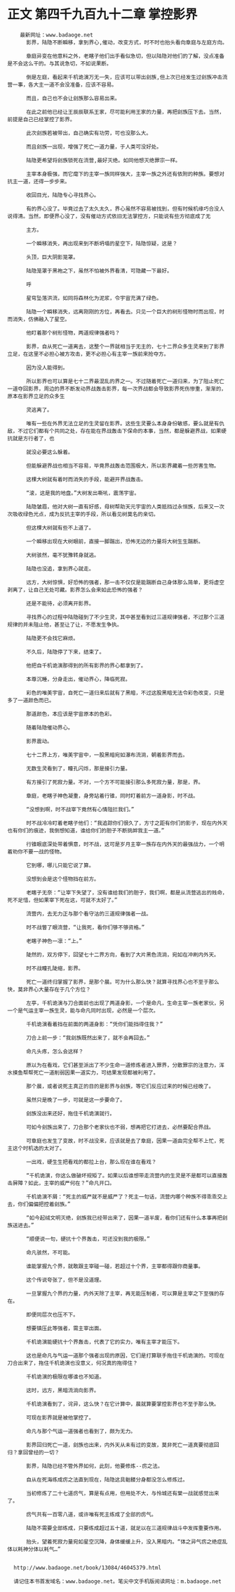 # 正文 第四千九百九十二章 掌控影界
        最新网址：www.badaoge.net
          影界，陆隐不断瞬移，拿到界心,催动，改变方式，时不时也抬头看向章庭与左庭方向。
      
          章庭异变在他意料之外，老瞎子他们出手看似急切，但以陆隐对他们的了解，没点准备是不会这么干的。与其说急切，不如说果断。
      
          倒是左庭，看起来千机诡演万无一失，应该可以带出刽族,但上次已经发生过刽族冲击流营一事，各大主一道不会没准备，应该不容易。
      
          而且，自己也不会让刽族那么容易出来。
      
          在此之前他已经让王辰辰联系王家，尽可能利用王家的力量，再把刽族压下去。当然，前提是自己已经掌控了影界。
      
          此次刽族若被带出，自己确实有功劳，可也没那么大。
      
          而且刽族一出现，增强了死亡一道力量，于人类可没好处。
      
          陆隐更希望将刽族锁死在流营,最好灭绝。如同他想灭绝罪宗一样。
      
          主宰本身极强，而它麾下的主宰一族同样强大，主宰一族之外还有依附的种族。要想对抗主一道，还得一步步来。
      
          收回目光，陆隐专心寻找界心。
      
          有的界心没了。毕竟过去了太久太久，界心虽然不容易被找到，但有时候机缘巧合没人说得清。当然，即便界心没了，没有催动方式依旧无法掌控方，只能说有些方彻底成了无
      
          主方。
      
          一个瞬移消失，再出现来到不断坍塌的星空下，陆隐惊疑，这是？
      
          头顶，巨大阴影笼罩。
      
          陆隐笼罩于黑袍之下，虽然不怕被外界看清，可隐藏一下最好。
      
          呼
      
          星穹坠落洪流，如同将森林化为泥浆，令宇宙充满了绿色。
      
          陆隐一个瞬移消失，远离刚刚的方位，再看去。只见一个巨大的树形怪物时而出现，时而消失，仿佛融入了星空。
      
          他盯着那个树形怪物，两道规律强者吗？
      
          影界，自从死亡一道离去，这整个一界就相当于无主的，七十二界众多生灵来到了影界立足，在这里不必担心被方攻击，更不必担心有主宰一族前来抢夺方。
      
          因为没人能得到。
      
          所以影界也可以算是七十二界最混乱的界之一。不过随着死亡一道归来，为了阻止死亡一道夺回影界，周边的界不断发动界战轰击影界，每一次界战都会导致影界死伤惨重，渐渐的，原本在影界立足的众多生
      
          灵逃离了。
      
          唯有一些在外界无法立足的生灵留在影界。这些生灵要么本身身份敏感，要么就是有仇敌，不过它们都有个共同之处，存在能在界战轰击下保命的本事，当然，都是躲避界战，如果硬抗就是方行者了，也
      
          就没必要这么躲着。
      
          但能躲避界战也相当不容易，毕竟界战轰击范围极大，所以影界藏着一些厉害生物。
      
          这棵大树就有着时而消失的手段，能避开界战轰击。
      
          “滚，这是我的地盘。”大树发出嘶吼，震荡宇宙。
      
          陆隐皱眉，他对大树一直有好感，母树帮助天元宇宙的人类抵挡过永恒族，后来又一次次吸收绿色光点，成为反抗主宰的手段，所以看见树莫名的亲切。
      
          但这棵大树就有些不上道了。
      
          一个瞬移出现在大树眼前，直接一脚踹出，恐怖无边的力量将大树生生踹断。
      
          大树骇然，毫不犹豫转身就逃。
      
          陆隐也没追，拿到界心就走。
      
          远方，大树惊惧，好恐怖的强者，那一击不仅仅是能踹断自己身体那么简单，更将虚空剥离了，让自己无处可藏。影界怎么会来如此恐怖的强者？
      
          还是不能待，必须离开影界。
      
          寻找界心的过程中陆隐碰到了不少生灵，其中甚至看到过三道规律强者，不过那个三道规律的并未阻止他，甚至让了让，不愿发生争执。
      
          陆隐更不会找它麻烦。
      
          不久后，陆隐停了下来，结束了。
      
          他把自千机诡演那得到的所有影界的界心都拿到了。
      
          本尊沉睡，分身走出，催动界心，降临死寂。
      
          彩色的唯美宇宙，自死亡一道归来后就有了黑暗，不过这股黑暗无法令彩色改变，只是多了一道颜色而已。
      
          那道颜色，本应该是宇宙原本的色彩。
      
          随着陆隐催动界心。
      
          影界震动。
      
          七十二界上方，唯美宇宙中，一股黑暗宛如瀑布流淌，朝着影界而去。
      
          无数生灵看到了，瞳孔闪烁，那是接引力量。
      
          有方接引了死寂力量。不对，一个方不可能接引那么多死寂力量，那是，界。
      
          章庭，老瞎子神色凝重，身旁站着行锥，同时盯着前方一道身影，时不战。
      
          “没想到啊，时不战宰下竟然有心情阻拦我们。”
      
          时不战冷冷盯着老瞎子他们：“我追踪你们很久了，方寸之距有你们的影子，现在内外天也有你们的痕迹，我倒想知道，谁给你们的胆子不断挑衅我主一道。”
      
          行锥眼底深处带着惧意，时不战，这可是岁月主宰一族存在内外天的最强战力，一个明着劝你不要一战的怪物。
      
          它到哪，哪儿只能它说了算。
      
          没想到会是这个怪物挡在前方。
      
          老瞎子无奈：“让宰下失望了，没有谁给我们的胆子，我们啊，都是从流营逃出的贱命，死不足惜，但如果宰下死在这，可就不太好了。”
      
          流营内，去无力正与那个看守沽的三道规律强者一战。
      
          时不战瞥了眼流营，“让我死，看你们够不够资格。”
      
          老瞎子神色一凛：“上。”
      
          陡然的，双方停下，回望七十二界方向，看到了大片黑色流淌，宛如在冲刷内外天。
      
          时不战瞳孔陡缩，影界。
      
          死亡一道终归掌握了影界，是那个晨。可为什么那么快？就算寻找界心也不至于那么快，莫非界心大量存在于几个方位？
      
          左亭，千机诡演与刀合面前也出现了两道身影，一个是命凡，生命主宰一族老家伙，另一个是气运主宰一族生灵，能与命凡同时出现，必然是一个层次。
      
          千机诡演看着挡在前面的两道身影：“凭你们能挡得住我？”
      
          刀合上前一步：“我刽族既然出来了，就不会再回去。”
      
          命凡头疼，怎么会这样？
      
          原以为在看戏，它们甚至派出了不少生命一道修炼者进入罪界，分散罪宗的注意力，浑水摸鱼帮帮死亡一道削弱因果一道实力，可结果发现都被利用了。
      
          那个晨，或者说死主真正的目的是影界与刽族，等它们反应过来的时候已经晚了。
      
          虽然只是晚了一步，可就是这一步要命了。
      
          刽族没出来还好，拖住千机诡演就行。
      
          可如今刽族出来了，刀合那个老家伙也不弱，想再把它打进去，必然要配合界战。
      
          可章庭也发生了变故，时不战没来，应该就是去了章庭，因果一道由完全帮不上忙，死主这个时机选的太对了。
      
          一出戏，硬生生把看戏的都拉上台，那么现在谁在看戏？
      
          “千机诡演，你这么做破坏规矩了。如果以后谁想带走流营内的生灵是不是都可以直接轰击屏障？如此，主宰的威严何在？”命凡开口。
      
          千机诡演不屑：“死主的威严就不是威严了？死主一句话，流营内哪个种族不得乖乖交上去，你们偏偏把控着刽族。”
      
          “如今起绒文明灭绝，刽族我已经带出来了，因果一道半废，看你们还有什么本事再把刽族送进去。”
      
          “顺便说一句，硬抗十个界轰击，可还没到我的极限。”
      
          命凡骇然，不可能。
      
          谁能掌握九个界，就敢跟主宰碰一碰，若超过十个界，主宰都得跟你商量事。
      
          这个传说夸张了，但不是没道理。
      
          一旦掌握九个界的力量，内外天除了主宰，再无能压制者，可以算是主宰之下至强的存在。
      
          即便同层次也压不下。
      
          想要镇压此等强者，需主宰出面。
      
          千机诡演能硬抗十个界轰击，代表了它的实力，唯有主宰才能压下。
      
          这也是命凡与气运一道那个强者出现的原因，它们是打算联手拖住千机诡演的。可现在刀合出来了，拖住千机诡演也没意义，何况真的拖得住？
      
          千机诡演的极限在哪谁也不知道。
      
          这时，远方，黑暗流淌向影界。
      
          千机诡演看到了，诧异，这么快？在它计算中，晨就算要掌控影界也不至于那么快。
      
          可现在影界就是被他掌控了。
      
          命凡与那个气运一道强者也看到了，颇为无力。
      
          影界回归死亡一道，刽族也出来，内外天从未有过的变故，莫非死亡一道真要彻底回归？拿回曾经的一切？
      
          影界，陆隐已经不管外界如何，此刻，他要修炼--疠之法。
      
          自从在死海练成疠之法直到现在，陆隐这具骷髅分身都没怎么修炼过。
      
          当初修炼了二十七道疠气，算是有点用，但用处不大，与怜城还有棠一战就感觉出来了。
      
          疠气共有一百零八道，或许唯有死主练成了全部的疠气。
      
          陆隐不需要全部练成，只要练成超过五十道，就足以在三道规律战斗中发挥重要作用。
      
          抬头，望着死寂力量宛如星空沉降，身体缓缓上升，没入黑暗内。“体之异气疠之绝症乱体以耗神分体以耗气…”
      
      
      http://www.badaoge.net/book/13084/46045379.html
      
      请记住本书首发域名：www.badaoge.net。笔尖中文手机版阅读网址：m.badaoge.net